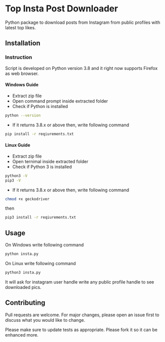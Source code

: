 # Top Insta Post Downloader

Python package to download posts from Instagram from public profiles with latest top likes.

## Installation
### Instruction
Script is developed on Python version 3.8 and it right now supports Firefox as web browser.
#### Windows Guide
* Extract zip file
* Open command prompt inside extracted folder
* Check if Python is installed
```bash
python --version
```
* If it returns 3.8.x or above then, write following command 

```bash
pip install -r reqiurements.txt
```
#### Linux Guide
* Extract zip file
* Open ternimal inside extracted folder
* Check if Python 3 is installed
```bash
python3 -V
pip3 -V
```
* If it returns 3.8.x or above then, write following command 
```bash
chmod +x geckodriver
```
then
```bash
pip3 install -r reqiurements.txt
```
## Usage
On Windows write following command
```python
python insta.py
```
On Linux write following command
```python
python3 insta.py
```
It will ask for instagram user handle write any public profile handle to see downloaded pics.

## Contributing
Pull requests are welcome. For major changes, please open an issue first to discuss what you would like to change.

Please make sure to update tests as appropriate.
Please fork it so it can be enhanced more.
